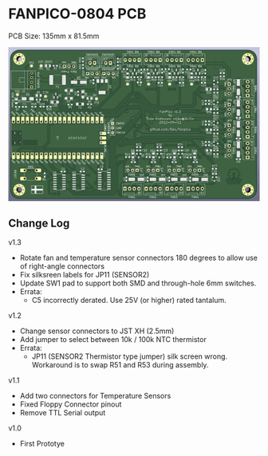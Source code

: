 # FANPICO-0804 PCB

PCB Size: 135mm x 81.5mm

![PCB Render](board.png)

## Change Log

v1.3
- Rotate fan and temperature sensor connectors 180 degrees to allow use of right-angle connectors
- Fix silksreen labels for JP11 (SENSOR2)
- Update SW1 pad to support both SMD and through-hole 6mm switches.
- Errata:
  - C5 incorrectly derated. Use 25V (or higher) rated tantalum.

v1.2
- Change sensor connectors to JST XH (2.5mm)
- Add jumper to select between 10k / 100k NTC thermistor
- Errata:
  - JP11 (SENSOR2 Thermistor type jumper) silk screen wrong. Workaround is to swap R51 and R53 during assembly.

v1.1
- Add two connectors for Temperature Sensors
- Fixed Floppy Connector pinout
- Remove TTL Serial output

v1.0 
- First Prototye
